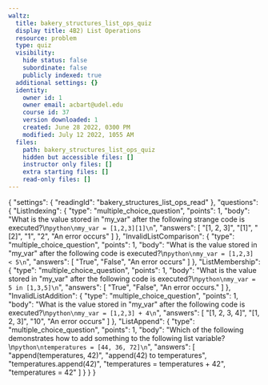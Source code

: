 ```yaml
---
waltz:
  title: bakery_structures_list_ops_quiz
  display title: 4B2) List Operations
  resource: problem
  type: quiz
  visibility:
    hide status: false
    subordinate: false
    publicly indexed: true
  additional settings: {}
  identity:
    owner id: 1
    owner email: acbart@udel.edu
    course id: 37
    version downloaded: 1
    created: June 28 2022, 0300 PM
    modified: July 12 2022, 1055 AM
  files:
    path: bakery_structures_list_ops_quiz
    hidden but accessible files: []
    instructor only files: []
    extra starting files: []
    read-only files: []
---
```

{
  "settings": {
    "readingId": "bakery_structures_list_ops_read"
  },
  "questions": {
    "ListIndexing": {
      "type": "multiple_choice_question",
      "points": 1,
      "body": "What is the value stored in \"my_var\" after the following strange code is executed?\n```python\nmy_var = [1,2,3][1]\n```",
      "answers": [
        "[1, 2, 3]",
        "[1]",
        "[2]",
        "1",
        "2",
        "An error occurs"
      ]
    },
    "InvalidListComparison": {
      "type": "multiple_choice_question",
      "points": 1,
      "body": "What is the value stored in \"my_var\" after the following code is executed?\n```python\nmy_var = [1,2,3] < 5\n```",
      "answers": [
        "True",
        "False",
        "An error occurs"
      ]
    },
    "ListMembership": {
      "type": "multiple_choice_question",
      "points": 1,
      "body": "What is the value stored in \"my_var\" after the following code is executed?\n```python\nmy_var = 5 in [1,3,5]\n```",
      "answers": [
        "True",
        "False",
        "An error occurs."
      ]
    },
    "InvalidListAddition": {
      "type": "multiple_choice_question",
      "points": 1,
      "body": "What is the value stored in \"my_var\" after the following code is executed?\n```python\nmy_var = [1,2,3] + 4\n```",
      "answers": [
        "[1, 2, 3, 4]",
        "[1, 2, 3]",
        "10",
        "An error occurs"
      ]
    },
    "ListAppend": {
      "type": "multiple_choice_question",
      "points": 1,
      "body": "Which of the following demonstrates how to add something to the following list variable?\n```python\ntemperatures = [44, 36, 72]\n```",
      "answers": [
        "append(temperatures, 42)",
        "append(42) to temperatures",
        "temperatures.append(42)",
        "temperatures = temperatures + 42",
        "temperatures = 42"
      ]
    }
  }
}
